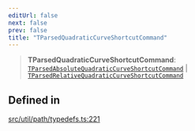 ```yaml
---
editUrl: false
next: false
prev: false
title: "TParsedQuadraticCurveShortcutCommand"
---
```


> **TParsedQuadraticCurveShortcutCommand**: [`TParsedAbsoluteQuadraticCurveShortcutCommand`](/api/namespaces/util/type-aliases/tparsedabsolutequadraticcurveshortcutcommand/) \| [`TParsedRelativeQuadraticCurveShortcutCommand`](/api/namespaces/util/type-aliases/tparsedrelativequadraticcurveshortcutcommand/)

## Defined in

[src/util/path/typedefs.ts:221](https://github.com/fabricjs/fabric.js/blob/v6.0.0-rc4/src/util/path/typedefs.ts#L221)
